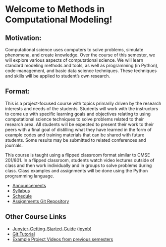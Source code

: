 # Welcome to Methods in Computational Modeling!

## Motivation: 
Computational science uses computers to solve problems, simulate phenomena, and create knowledge. Over the course of this semester, we will explore various aspects of computational science.  We will learn standard modeling methods and tools, as well as programming (in Python), code-management, and basic data science techniques. These techniques and skills will be applied to student’s own research. 
## Format: 
This is a project-focused course with topics primarily driven by the research interests and needs of the students. Students will work with the instructors to come up with specific learning goals and objectives relating to using computational science techniques to solve problems related to their research area. All students will be expected to present their work to their peers with a final goal of distilling what they have learned in the form of example codes and training materials that can be shared with future students. Some results may be submitted to related conferences and journals. 

This course is taught using a flipped classroom format similar to CMSE 201/801.  In a flipped classroom, students watch video lectures outside of class and then work individually and in groups to solve problems during class. Class examples and assignments will be done using the Python programming language.

- [Announcements](Announcements)
- [Syllabus](https://docs.google.com/document/d/e/2PACX-1vT9Wn11y0ECI_NAUl_2NA8V5jcD8dXKJkqUSWXjlawgqr2gU5hII3IsE0S8-CPd3W4xsWIlPAg2YW7D/pub)
- [Schedule](https://docs.google.com/spreadsheets/d/e/2PACX-1vQRAm1mqJPQs1YSLPT9_41ABtywSV2f3EWPon9szguL6wvWqWsqaIzqkuHkSk7sea8ZIcIgZmkKJvwu/pubhtml?gid=2142090757&single=true)
- [Assignments Git Repository](https://gitlab.msu.edu/cmse802-f20/cmse802-f20)


## Other Course Links

- [Jupyter-Getting-Started-Guide](0000--Jupyter-Getting-Started-Guide.html)  ([ipynb](0000--Jupyter-Getting-Started-Guide.ipynb))
- [Git Tutorial](0000-Getting-to-know-git.html)
- [Example Project Videos from previous semesters](./Example_Student_Videos)
